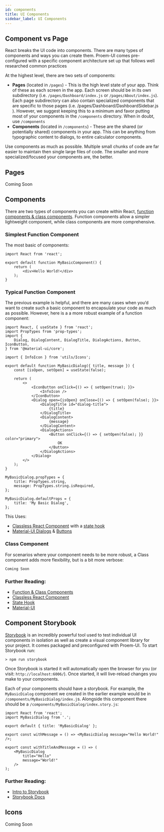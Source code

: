 ```yaml
---
id: components
title: UI Components
sidebar_label: UI Components
---
```


## Component vs Page

React breaks the UI code into components. There are many types of components and ways you can create them. Proem-UI comes pre-configured with a specific component architecture set up that follows well researched common practices

At the highest level, there are two sets of components:

 - **Pages** (located in `/pages`) - This is the high level state of your app. Think of these as each screen in the app. Each screen should be in its own subdirectory (i.e. `/pages/Dashboard/index.js` or `/pages/About/index.js`). Each page subdirectory can also contain specialized components that are specific to those pages (i.e. /pages/Dashboard/DashboardSidebar.js ). However, we suggest keeping this to a minimum and favor putting most of your components in the `/components` directory. When in doubt, use `/components` 
 - **Components** (located in `/components`) - These are the shared (or potentially shared) components in your app. This can be anything from typographic content to dialogs, to entire calculator components.
  
Use components as much as possible. Multiple small chunks of code are far easier to maintain then single large files of code. The smaller and more specialized/focused your components are, the better. 

## Pages
Coming Soon


## Components
There are two types of components you can create within React, [function components & class components](https://reactjs.org/docs/components-and-props.html). Function components allow a simpler lightweight component, while class components are more comprehensive.

### Simplest Function Component
The most basic of components:
```react
import React from 'react';

export default function MyBasicComponent() {
    return (
        <div>Hello World!</div>
    );
}
```

### Typical Function Component
The previous example is helpful, and there are many cases when you’d want to create such a basic component to encapsulate your code as much as possible. However, here is a a more robust example of a function component:
```react
import React, { useState } from 'react';
import PropTypes from 'prop-types';
import {
    Dialog, DialogContent, DialogTitle, DialogActions, Button, IconButton,
} from '@material-ui/core';

import { InfoIcon } from 'utils/Icons';

export default function MyBasicDialog({ title, message }) {
    const [isOpen, setOpen] = useState(false);

    return (
        <>
            <IconButton onClick={() => { setOpen(true); }}>
                <InfoIcon />
            </IconButton>
            <Dialog open={isOpen} onClose={() => { setOpen(false); }}>
                <DialogTitle id="dialog-title">
                    {title}
                </DialogTitle>
                <DialogContent>
                    {message}
                </DialogContent>
                <DialogActions>
                    <Button onClick={() => { setOpen(false); }} color="primary">
                        OK
                    </Button>
                </DialogActions>
            </Dialog>
        </>
    );
}

MyBasicDialog.propTypes = {
    title: PropTypes.string,
    message: PropTypes.string.isRequired,
};

MyBasicDialog.defaultProps = {
    title: 'My Basic Dialog',
};
```
This Uses:

 - [Classless React Component](https://reactjs.org/docs/hooks-intro.html) with a [state hook](https://reactjs.org/docs/hooks-state.html)
 - [Material-UI Dialogs](https://material-ui.com/components/dialogs/) & [Buttons](https://material-ui.com/components/buttons/)

### Class Component
For scenarios where your component needs to be more robust, a Class component adds more flexibility, but is a bit more verbose:
```javascript
Coming Soon
```

### Further Reading:
 - [Function & Class Components](https://reactjs.org/docs/components-and-props.html)
 - [Classless React Component](https://reactjs.org/docs/hooks-intro.html)
 - [State Hook](https://reactjs.org/docs/hooks-state.html)
 - [Material-UI](https://material-ui.com/)
 
## Component Storybook
[Storybook](https://storybook.js.org/) is an incredibly powerful tool used to test individual UI components in isolation as well as create a visual component library for your project. It comes packaged and preconfigured with Proem-UI. To start Storybook run:
```shell script
> npm run storybook
```
Once Storybook is started it will automatically open the browser for you (or visit: `http://localhost:6006/`). Once started, it will live-reload changes you make to your components. 

Each of your components should have a storybook. For example, the `MyBasicDialog` component we created in the earlier example would be in `/components/MyBasicDialog/index.j`s. Alongside this component there should be a `/components/MyBasicDialog/index.story.js`:
```react
import React from 'react';
import MyBasicDialog from '.';

export default { title: 'MyBasicDialog' };

export const withMessage = () => <MyBasicDialog message="Hello World!" />;

export const withTitleAndMessage = () => (
    <MyBasicDialog
        title="Hello"
        message="World!"
    />
);
```

### Further Reading:
 - [Intro to Storybook](https://www.learnstorybook.com/intro-to-storybook/)
 - [Storybook Docs](https://storybook.js.org/docs/basics/introduction/)
 
## Icons

Coming Soon

 
 
